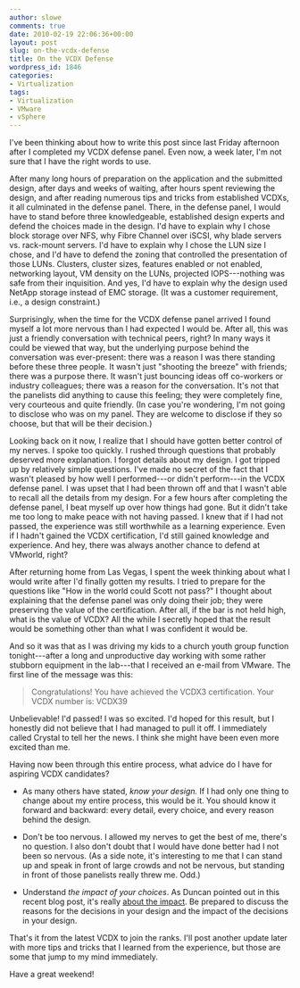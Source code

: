 ```yaml
---
author: slowe
comments: true
date: 2010-02-19 22:06:36+00:00
layout: post
slug: on-the-vcdx-defense
title: On the VCDX Defense
wordpress_id: 1846
categories:
- Virtualization
tags:
- Virtualization
- VMware
- vSphere
---
```


I've been thinking about how to write this post since last Friday afternoon after I completed my VCDX defense panel. Even now, a week later, I'm not sure that I have the right words to use.

After many long hours of preparation on the application and the submitted design, after days and weeks of waiting, after hours spent reviewing the design, and after reading numerous tips and tricks from established VCDXs, it all culminated in the defense panel. There, in the defense panel, I would have to stand before three knowledgeable, established design experts and defend the choices made in the design. I'd have to explain why I chose block storage over NFS, why Fibre Channel over iSCSI, why blade servers vs. rack-mount servers. I'd have to explain why I chose the LUN size I chose, and I'd have to defend the zoning that controlled the presentation of those LUNs. Clusters, cluster sizes, features enabled or not enabled, networking layout, VM density on the LUNs, projected IOPS---nothing was safe from their inquisition. And yes, I'd have to explain why the design used NetApp storage instead of EMC storage. (It was a customer requirement, i.e., a design constraint.)

Surprisingly, when the time for the VCDX defense panel arrived I found myself a lot more nervous than I had expected I would be. After all, this was just a friendly conversation with technical peers, right? In many ways it could be viewed that way, but the underlying purpose behind the conversation was ever-present: there was a reason I was there standing before these three people. It wasn't just "shooting the breeze" with friends; there was a purpose there. It wasn't just bouncing ideas off co-workers or industry colleagues; there was a reason for the conversation. It's not that the panelists did anything to cause this feeling; they were completely fine, very courteous and quite friendly. (In case you're wondering, I'm not going to disclose who was on my panel. They are welcome to disclose if they so choose, but that will be their decision.)

Looking back on it now, I realize that I should have gotten better control of my nerves. I spoke too quickly. I rushed through questions that probably deserved more explanation. I forgot details about my design. I got tripped up by relatively simple questions. I've made no secret of the fact that I wasn't pleased by how well I performed---or didn't perform---in the VCDX defense panel. I was upset that I had been thrown off and that I wasn't able to recall all the details from my design. For a few hours after completing the defense panel, I beat myself up over how things had gone. But it didn't take me too long to make peace with not having passed. I knew that if I had not passed, the experience was still worthwhile as a learning experience. Even if I hadn't gained the VCDX certification, I'd still gained knowledge and experience. And hey, there was always another chance to defend at VMworld, right?

After returning home from Las Vegas, I spent the week thinking about what I would write after I'd finally gotten my results. I tried to prepare for the questions like "How in the world could Scott not pass?" I thought about explaining that the defense panel was only doing their job; they were preserving the value of the certification. After all, if the bar is not held high, what is the value of VCDX? All the while I secretly hoped that the result would be something other than what I was confident it would be.

And so it was that as I was driving my kids to a church youth group function tonight---after a long and unproductive day working with some rather stubborn equipment in the lab---that I received an e-mail from VMware. The first line of the message was this:

>Congratulations! You have achieved the VCDX3 certification. Your VCDX number is: VCDX39

Unbelievable! I'd passed! I was so excited. I'd hoped for this result, but I honestly did not believe that I had managed to pull it off. I immediately called Crystal to tell her the news. I think she might have been even more excited than me.

Having now been through this entire process, what advice do I have for aspiring VCDX candidates?

* As many others have stated, _know your design._ If I had only one thing to change about my entire process, this would be it. You should know it forward and backward: every detail, every choice, and every reason behind the design.

* Don't be too nervous. I allowed my nerves to get the best of me, there's no question. I also don't doubt that I would have done better had I not been so nervous. (As a side note, it's interesting to me that I can stand up and speak in front of large crowds and not be nervous, but standing in front of those panelists really threw me. Odd.)

* Understand _the impact of your choices_. As Duncan pointed out in this recent blog post, it's really [about the impact](http://www.yellow-bricks.com/2010/02/15/impact-of-decisions/). Be prepared to discuss the reasons for the decisions in your design and the impact of the decisions in your design.

That's it from the latest VCDX to join the ranks. I'll post another update later with more tips and tricks that I learned from the experience, but those are some that jump to my mind immediately.

Have a great weekend!
